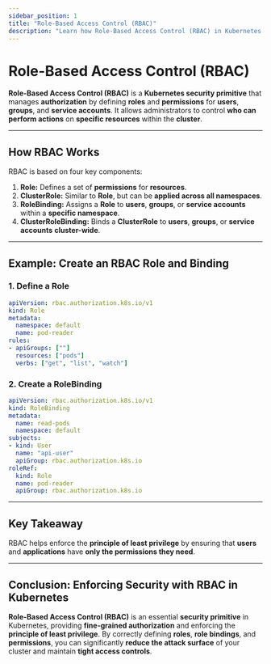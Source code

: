 ```yaml
---
sidebar_position: 1
title: "Role-Based Access Control (RBAC)"
description: "Learn how Role-Based Access Control (RBAC) in Kubernetes manages authorization and improves security."
---
```


# Role-Based Access Control (RBAC)

**Role-Based Access Control (RBAC)** is a **Kubernetes security primitive** that manages **authorization** by defining **roles** and **permissions** for **users**, **groups**, and **service accounts**. It allows administrators to control **who can perform actions** on **specific resources** within the **cluster**.

---

## How RBAC Works

RBAC is based on four key components:

1. **Role:** Defines a set of **permissions** for **resources**.<br/>
2. **ClusterRole:** Similar to **Role**, but can be **applied across all namespaces**.<br/>
3. **RoleBinding:** Assigns a **Role** to **users**, **groups**, or **service accounts** within a **specific namespace**.<br/>
4. **ClusterRoleBinding:** Binds a **ClusterRole** to **users**, **groups**, or **service accounts** **cluster-wide**.<br/>

---

## Example: Create an RBAC Role and Binding

### 1. Define a Role

```yaml
apiVersion: rbac.authorization.k8s.io/v1
kind: Role
metadata:
  namespace: default
  name: pod-reader
rules:
- apiGroups: [""]
  resources: ["pods"]
  verbs: ["get", "list", "watch"]
```

### 2. Create a RoleBinding

```yaml
apiVersion: rbac.authorization.k8s.io/v1
kind: RoleBinding
metadata:
  name: read-pods
  namespace: default
subjects:
- kind: User
  name: "api-user"
  apiGroup: rbac.authorization.k8s.io
roleRef:
  kind: Role
  name: pod-reader
  apiGroup: rbac.authorization.k8s.io
```

---

## Key Takeaway

RBAC helps enforce the **principle of least privilege** by ensuring that **users** and **applications** have **only the permissions they need**.

---

## Conclusion: Enforcing Security with RBAC in Kubernetes

**Role-Based Access Control (RBAC)** is an essential **security primitive** in Kubernetes, providing **fine-grained authorization** and enforcing the **principle of least privilege**. By correctly defining **roles**, **role bindings**, and **permissions**, you can significantly **reduce the attack surface** of your cluster and maintain **tight access controls**.
>
